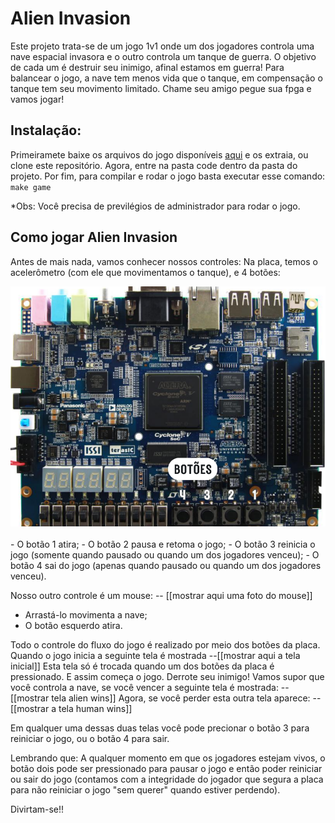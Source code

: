 # Alien Invasion
Este projeto trata-se de um jogo 1v1 onde um dos jogadores controla uma nave espacial invasora e o outro controla um tanque de guerra. O objetivo de cada um é destruir seu inimigo, afinal estamos em guerra! Para balancear o jogo, a nave tem menos vida que o tanque, em compensação o tanque tem seu movimento limitado. Chame seu amigo pegue sua fpga e vamos jogar!

## Instalação:
Primeiramete baixe os arquivos do jogo disponíveis [aqui](https://github.com/vini464/AlienInvasion/releases/tag/v1.0.1) e os extraia, ou clone este repositório.
Agora, entre na pasta code dentro da pasta do projeto. 
Por fim, para compilar e rodar o jogo basta executar esse comando: ```make game```

*Obs: Você precisa de previlégios de administrador para rodar o jogo.

## Como jogar Alien Invasion
Antes de mais nada, vamos conhecer nossos controles:
Na placa, temos o acelerômetro (com ele que movimentamos o tanque), e 4 botões:

<div align=center>
<img src="https://github.com/vini464/AlienInvasion/blob/main/media/leds-sdBoard.png" alt="Botões da placa" width="600">
</div>
<br>
- O botão 1 atira;
- O botão 2 pausa e retoma o jogo;
- O botão 3 reinicia o jogo (somente quando pausado ou quando um dos jogadores venceu);
- O botão 4 sai do jogo (apenas quando pausado ou quando um dos jogadores venceu).

Nosso outro controle é um mouse:
-- [[mostrar aqui uma foto do mouse]]
- Arrastá-lo movimenta a nave;
- O botão esquerdo atira.

Todo o controle do fluxo do jogo é realizado por meio dos botões da placa.
Quando o jogo inicia a seguinte tela é mostrada 
--[[mostrar aqui a tela inicial]]
Esta tela só é trocada quando um dos botões da placa é pressionado.
E assim começa o jogo. Derrote seu inimigo! Vamos supor que você controla a nave, se você vencer a seguinte tela é mostrada:
--[[mostrar tela alien wins]]
Agora, se você perder esta outra tela aparece:
--[[mostrar a tela human wins]]

Em qualquer uma dessas duas telas você pode precionar o botão 3 para reiniciar o jogo, ou o botão 4 para sair.

Lembrando que: A qualquer momento em que os jogadores estejam vivos, o botão dois pode ser pressionado para pausar o jogo e então poder reiniciar ou sair do jogo (contamos com a integridade do jogador que segura a placa para não reiniciar o jogo "sem querer" quando estiver perdendo).

Divirtam-se!!
